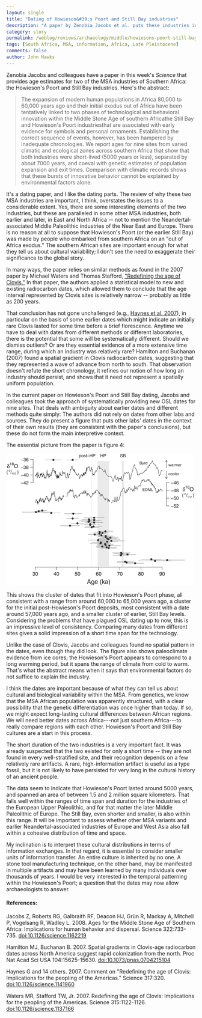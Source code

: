 ```yaml
---
layout: single 
title: "Dating of Howieson&#39;s Poort and Still Bay industries" 
description: "A paper by Zenobia Jacobs et al. puts these industries into fairly tight time intervals." 
category: story
permalink: /weblog/reviews/archaeology/middle/howiesons-poort-still-bay-jacobs-2008.html
tags: [South Africa, MSA, information, Africa, Late Pleistocene] 
comments: false 
author: John Hawks 
---
```


Zenobia Jacobs and colleagues have a paper in this week's <i>Science</i> that provides age estimates for two of the MSA industries of Southern Africa: the Howieson's Poort and Still Bay industries. Here's the abstract: 

<blockquote>The expansion of modern human populations in Africa 80,000 to 60,000 years ago and their initial exodus out of Africa have been tentatively linked to two phases of technological and behavioral innovation within the Middle Stone Age of southern Africathe Still Bay and Howieson's Poort industriesthat are associated with early evidence for symbols and personal ornaments. Establishing the correct sequence of events, however, has been hampered by inadequate chronologies. We report ages for nine sites from varied climatic and ecological zones across southern Africa that show that both industries were short-lived (5000 years or less), separated by about 7000 years, and coeval with genetic estimates of population expansion and exit times. Comparison with climatic records shows that these bursts of innovative behavior cannot be explained by environmental factors alone.</blockquote>

It's a dating paper, and I like the dating parts. The review of why these two MSA industries are important, I think, overstates the issues to a considerable extent. Yes, there are some interesting elements of the two industries, but these are paralleled in some other MSA industries, both earlier and later, in East and North Africa -- not to mention the Neandertal-associated Middle Paleolithic industries of the Near East and Europe. There is no reason at all to suppose that Howieson's Poort (or the earlier Still Bay) was made by people who embarked from southern Africa on an "out of Africa exodus." The southern African sites are important enough for what they tell us about cultural variability; I don't see the need to exaggerate their significance to the global story. 

In many ways, the paper relies on similar methods as found in the 2007 paper by Michael Waters and Thomas Stafford, <a href="http://dx.doi.org/10.1126/science.1162219">"Redefining the age of Clovis."</a> In that paper, the authors applied a statistical model to new and existing radiocarbon dates, which allowed them to conclude that the age interval represented by Clovis sites is relatively narrow -- probably as little as 200 years. 

That conclusion has not gone unchallenged (e.g., <a href="http://dx.doi.org/10.1126/science.1141960">Haynes et al. 2007</a>), in particular on the basis of some earlier dates which might indicate an initially rare Clovis lasted for some time before a brief florescence. Anytime we have to deal with dates from different methods or different laboratories, there is the potential that some will be systematically different. Should we dismiss outliers? Or are they essential evidence of a more extensive time range, during which an industry was relatively rare? Hamilton and Buchanan (2007) found a spatial gradient in Clovis radiocarbon dates, suggesting that they represented a wave of advance from north to south. That observation doesn't refute the short chronology, it refines our notion of how long an industry should persist, and shows that it need not represent a spatially uniform population. 


In the current paper on Howieson's Poort and Still Bay dating, Jacobs and colleagues took the approach of systematically providing new OSL dates for nine sites. That deals with ambiguity about earlier dates and different methods quite simply: The authors did not rely on dates from other labs and sources. They do present a figure that puts other labs' dates in the context of their own results (they are consistent with the paper's conclusions), but these do not form the main interpretive context. 

The essential picture from the paper is figure 4:

<div class="middle-picture">
<img src="/graphics/jacobs-howiesons-chronology-2008.png" width="500" height="351" alt="Howieson's Poort chronology" />
</div>

This shows the cluster of dates that fit into Howieson's Poort phase, all consistent with a range from around 60,000 to 65,000 years ago, a cluster for the initial post-Howieson's Poort deposits, most consistent with a date around 57,000 years ago, and a smaller cluster of earlier, Still Bay levels. Considering the problems that have plagued OSL dating up to now, this is an impressive level of consistency. Comparing many dates from different sites gives a solid impression of a short time span for the technology. 

Unlike the case of Clovis, Jacobs and colleagues found no spatial pattern in the dates, even though they did look. The figure also shows paleoclimate evidence from ice cores; the Howieson's Poort appears to correspond to a long warming period, but it spans the range of climate from cold to warm. That's what the abstract means when it says that environmental factors do not suffice to explain the industry. 

I think the dates are important because of what they can tell us about cultural and biological variability within the MSA. From genetics, we know that the MSA African population was apparently structured, with a clear possibility that the genetic differentiation was once higher than today. If so, we might expect long-lasting cultural differences between African regions. We will need better dates across Africa---not just southern Africa---to really compare regions with each other. Howieson's Poort and Still Bay cultures are a start in this process. 

The short duration of the two industries is a very important fact. It was already suspected that the two existed for only a short time -- they are not found in every well-stratified site, and their recognition depends on a few relatively rare artifacts. A rare, high-information artifact is useful as a type fossil, but it is not likely to have persisted for very long in the cultural history of an ancient people. 

The data seem to indicate that Howieson's Poort lasted around 5000 years, and spanned an area of between 1.5 and 2 million square kilometers. That falls well within the ranges of time span and duration for the industries of the European Upper Paleolithic, and for that matter the later Middle Paleolithic of Europe. The Still Bay, even shorter and smaller, is also within this range. It will be important to assess whether other MSA variants and earlier Neandertal-associated industries of Europe and West Asia also fall within a cohesive distribution of time and space.

My inclination is to interpret these cultural distributions in terms of information exchanges. In that regard, it is essential to consider smaller units of information transfer. An entire culture is inherited by no one. A stone tool manufacturing technique, on the other hand, may be manifested in multiple artifacts and may have been learned by many individuals over thousands of years. I would be very interested in the temporal patterning within the Howieson's Poort; a question that the dates may now allow archaeologists to answer.  

<h4>References:</h4>

<p class="cite">Jacobs Z, Roberts RG, Galbraith RF, Deacon HJ, Gr&uuml;n R, Mackay A, Mitchell P, Vogelsang R, Wadley L. 2008. Ages for the Middle Stone Age of Southern Africa: Implications for human behavior and dispersal. Science 322:733-735. <a href="http://dx.doi.org/10.1126/science.1162219">doi:10.1126/science.1162219</a></p>

<p class="cite">Hamilton MJ, Buchanan B. 2007. Spatial gradients in Clovis-age radiocarbon dates across North America suggest rapid colonization from the north. Proc Nat Acad Sci USA 104:15625-15630. <a href="http://dx.doi.org/10.1073/pnas.0704215104">doi:10.1073/pnas.0704215104</a></p>

<p class="cite">Haynes G and 14 others. 2007. Comment on "Redefining the age of Clovis: Implications for the peopling of the Americas." Science 317:320. <a href="http://dx.doi.org/10.1126/science.1141960">doi:10.1126/science.1141960</a></p>

<p class="cite">Waters MR, Stafford TW, Jr. 2007. Redefining the age of Clovis: Implications for the peopling of the Americas. Science 315:1122-1126. <a href="http://dx.doi.org/10.1126/science.1162219">doi:10.1126/science.1137166 
</a></p>



